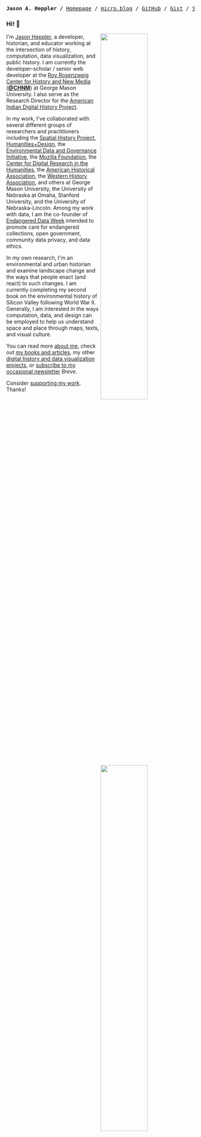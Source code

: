 <p><pre align="center">
<strong>Jason A. Heppler /</strong> <a href="https://jasonheppler.org">Homepage</a> / <a href="https://micro.blog/jaheppler">micro.blog</a> / <a href="https://github.com/hepplerj">GitHub</a> / <a href="https://gist.github.com/hepplerj">Gist</a> / <a href="https://stackoverflow.com/users/569306/jason-heppler">Stack Overflow</a></pre></p>

### Hi! 👋

<img align="right" width="50%" src="https://github-readme-stats.vercel.app/api?username=hepplerj&show_icons=true">

<img align="right" width="50%" src="https://github-readme-stats.vercel.app/api/top-langs/?username=hepplerj&hide=html,css,tex,vim%20script,rich%20text%20format&langs_count=10&layout=compact" />

I'm [Jason Heppler](https://jasonheppler.org), a developer, historian, and educator working at the intersection of history, computation, data visualization, and public history. I am currently the developer-scholar / senior web developer at the [Roy Rosenzweig Center for History and New Media](http://chnm.gmu.edu) (**[@CHNM](https://github.com/chnm)**) at George Mason University. I also serve as the Research Director for the [American Indian Digital History Project](https://aidhp.com).

In my work, I've collaborated with several different groups of researchers and practitioners including the [Spatial History Project](http://spatialhistory.stanford.edu), [Humanities+Design](http://hdlab.stanford.edu), the [Environmental Data and Governance Initiative](https://envirodatagov.org), the [Mozilla Foundation](https://foundation.mozilla.org/en/initiatives/mozilla-open-leaders/), the [Center for Digital Research in the Humanities](https://cdrh.unl.edu), the [American Historical Association](https://www.historians.org), the [Western History Association](https://www.westernhistory.org), and others at George Mason University, the University of Nebraska at Omaha, Stanford University, and the University of Nebraska-Lincoln. Among my work with data, I am the co-founder of [Endangered Data Week](https://endangereddataweek.org) intended to promote care for endangered collections, open government, community data privacy, and data ethics.

In my own research, I'm an environmental and urban historian and examine landscape change and the ways that people enact (and react) to such changes. I am currently completing my second book on the environmental history of Silicon Valley following World War II. Generally, I am interested in the ways computation, data, and design can be employed to help us understand space and place through maps, texts, and visual culture. 

You can read more [about me](https://jasonheppler.org/about/), check out [my books and articles](https://jasonheppler.org/publications/), my other [digital history and data visualization projects](https://jasonheppler.org/research/), or [subscribe to my occasional newsletter](https://buttondown.email/jheppler) *Breve*.

Consider [supporting my work](https://github.com/sponsors/hepplerj). Thanks!
